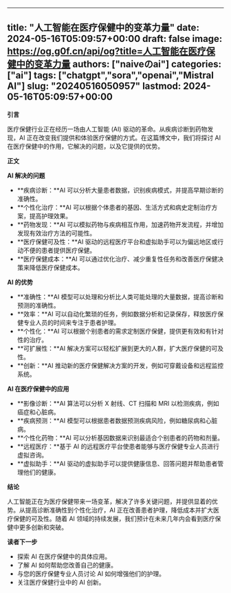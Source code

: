 
---
title: "人工智能在医疗保健中的变革力量"
date: 2024-05-16T05:09:57+00:00
draft: false
image: https://og.g0f.cn/api/og?title=人工智能在医疗保健中的变革力量
authors: ["naiveのai"]
categories: ["ai"]
tags: ["chatgpt","sora","openai","Mistral AI"]
slug: "20240516050957"
lastmod: 2024-05-16T05:09:57+00:00
---
**引言**

医疗保健行业正在经历一场由人工智能 (AI) 驱动的革命。从疾病诊断到药物发现，AI 正在改变我们提供和体验医疗保健的方式。在这篇博文中，我们将探讨 AI 在医疗保健中的作用，它解决的问题，以及它提供的优势。

**正文**

**AI 解决的问题**

* **疾病诊断：**AI 可以分析大量患者数据，识别疾病模式，并提高早期诊断的准确性。
* **个性化治疗：**AI 可以根据个体患者的基因、生活方式和病史定制治疗方案，提高护理效果。
* **药物发现：**AI 可以模拟药物与疾病相互作用，加速药物开发流程，并增加发现有效治疗方法的可能性。
* **医疗保健可及性：**AI 驱动的远程医疗平台和虚拟助手可以为偏远地区或行动不便的患者提供医疗保健。
* **医疗保健成本：**AI 可以通过优化治疗、减少重复性任务和改善医疗保健决策来降低医疗保健成本。

**AI 的优势**

* **准确性：**AI 模型可以处理和分析比人类可能处理的大量数据，提高诊断和预测的准确性。
* **效率：**AI 可以自动化繁琐的任务，例如数据分析和记录保存，释放医疗保健专业人员的时间来专注于患者护理。
* **个性化：**AI 可以根据个别患者的需求定制医疗保健，提供更有效和有针对性的治疗。
* **可扩展性：**AI 解决方案可以轻松扩展到更大的人群，扩大医疗保健的可及性。
* **创新：**AI 推动新的医疗保健解决方案的开发，例如可穿戴设备和远程监控系统。

**AI 在医疗保健中的应用**

* **影像诊断：**AI 算法可以分析 X 射线、CT 扫描和 MRI 以检测疾病，例如癌症和心脏病。
* **疾病预测：**AI 模型可以根据患者数据预测疾病风险，例如糖尿病和心脏病。
* **个性化药物：**AI 可以分析基因数据来识别最适合个别患者的药物和剂量。
* **远程医疗：**基于 AI 的远程医疗平台使患者能够与医疗保健专业人员进行虚拟咨询。
* **虚拟助手：**AI 驱动的虚拟助手可以提供健康信息、回答问题并帮助患者管理他们的健康。

**结论**

人工智能正在为医疗保健带来一场变革，解决了许多关键问题，并提供显着的优势。从提高诊断准确性到个性化治疗，AI 正在改善患者护理，降低成本并扩大医疗保健的可及性。随着 AI 领域的持续发展，我们预计在未来几年内会看到医疗保健中更多创新和突破。

**读者下一步**

* 探索 AI 在医疗保健中的具体应用。
* 了解 AI 如何帮助您改善自己的健康。
* 与您的医疗保健专业人员讨论 AI 如何增强他们的护理。
* 关注医疗保健行业中的 AI 创新。